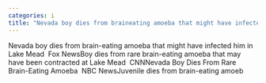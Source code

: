 ```yaml
---
categories: i
title: "Nevada boy dies from braineating amoeba that might have infected him in Lake Mead  Fox News"
---
```

Nevada boy dies from brain-eating amoeba that might have infected him in Lake Mead&nbsp;&nbsp;Fox NewsBoy dies from rare brain-eating amoeba that may have been contracted at Lake Mead&nbsp;&nbsp;CNNNevada Boy Dies From Rare Brain-Eating Amoeba&nbsp;&nbsp;NBC NewsJuvenile dies from brain-eating amoeb